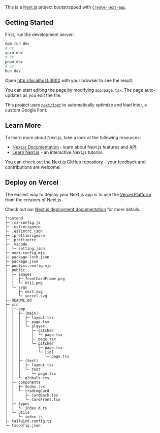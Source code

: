 This is a [Next.js](https://nextjs.org/) project bootstrapped with [`create-next-app`](https://github.com/vercel/next.js/tree/canary/packages/create-next-app).

## Getting Started

First, run the development server:

```bash
npm run dev
# or
yarn dev
# or
pnpm dev
# or
bun dev
```

Open [http://localhost:3000](http://localhost:3000) with your browser to see the result.

You can start editing the page by modifying `app/page.tsx`. The page auto-updates as you edit the file.

This project uses [`next/font`](https://nextjs.org/docs/basic-features/font-optimization) to automatically optimize and load Inter, a custom Google Font.

## Learn More

To learn more about Next.js, take a look at the following resources:

- [Next.js Documentation](https://nextjs.org/docs) - learn about Next.js features and API.
- [Learn Next.js](https://nextjs.org/learn) - an interactive Next.js tutorial.

You can check out [the Next.js GitHub repository](https://github.com/vercel/next.js/) - your feedback and contributions are welcome!

## Deploy on Vercel

The easiest way to deploy your Next.js app is to use the [Vercel Platform](https://vercel.com/new?utm_medium=default-template&filter=next.js&utm_source=create-next-app&utm_campaign=create-next-app-readme) from the creators of Next.js.

Check out our [Next.js deployment documentation](https://nextjs.org/docs/deployment) for more details.

```
frontend
├─ .cz-config.js
├─ .eslintignore
├─ .eslintrc.json
├─ .prettierignore
├─ .prettierrc
├─ .vscode
│  └─ setting.json
├─ next.config.mjs
├─ package-lock.json
├─ package.json
├─ postcss.config.mjs
├─ public
│  ├─ images
│  │  ├─ frontCardFrame.png
│  │  └─ kt11.png
│  └─ svgs
│     ├─ next.svg
│     └─ vercel.svg
├─ README.md
├─ src
│  ├─ app
│  │  ├─ (main)
│  │  │  ├─ layout.tsx
│  │  │  ├─ page.tsx
│  │  │  └─ player
│  │  │     ├─ catcher
│  │  │     │  └─ page.tsx
│  │  │     ├─ page.tsx
│  │  │     └─ pitcher
│  │  │        ├─ page.tsx
│  │  │        └─ [id]
│  │  │           └─ page.tsx
│  │  ├─ (test)
│  │  │  ├─ layout.tsx
│  │  │  └─ test
│  │  │     └─ page.tsx
│  │  └─ globals.css
│  ├─ components
│  │  ├─ Index.tsx
│  │  └─ tradingCard
│  │     ├─ CardBack.tsx
│  │     └─ CardFront.tsx
│  ├─ types
│  │  └─ index.d.ts
│  └─ utils
│     └─ index.ts
├─ tailwind.config.ts
└─ tsconfig.json

```